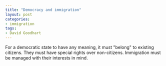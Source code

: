 ```yaml
---
title: "Democracy and immigration"
layout: post
categories:
- immigration
tags:
- David Goodhart
---
```


For a democratic state to have any meaning, it must "belong" to existing citizens. They must have special rights over non-citizens. Immigration must be managed with their interests in mind.
